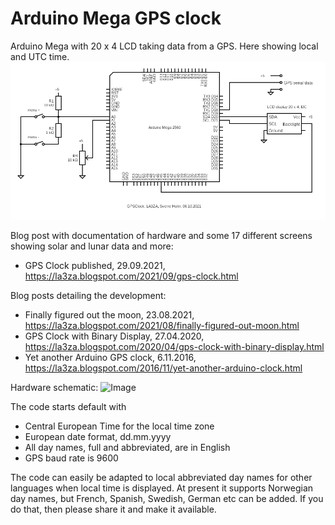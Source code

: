 # Arduino Mega GPS clock

Arduino Mega with 20 x 4 LCD taking data from a GPS. Here showing local and UTC time. ![Image](2021-10-06-GPSClock.png)

Blog post with documentation of hardware and some 17 different screens showing solar and lunar data and more: 
* GPS Clock published, 29.09.2021, https://la3za.blogspot.com/2021/09/gps-clock.html

Blog posts detailing the development:
* Finally figured out the moon,  23.08.2021, https://la3za.blogspot.com/2021/08/finally-figured-out-moon.html
* GPS Clock with Binary Display, 27.04.2020, https://la3za.blogspot.com/2020/04/gps-clock-with-binary-display.html
* Yet another Arduino GPS clock,  6.11.2016, https://la3za.blogspot.com/2016/11/yet-another-arduino-clock.html

Hardware schematic: ![Image](2021-09-29-GPSClock.png)

The code starts default with 
* Central European Time for the local time zone
* European date format, dd.mm.yyyy
* All day names, full and abbreviated, are in English
* GPS baud rate is 9600

The code can easily be adapted to local abbreviated day names for other languages when local time is displayed. At present it supports Norwegian day names, but French, Spanish, Swedish, German etc can be added. If you do that, then please share it and make it available.
